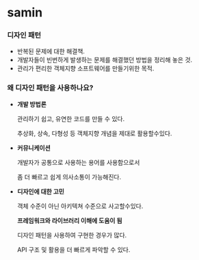 # samin
### **디자인 패턴**

- 반복된 문제에 대한 해결책.
- 개발자들이 빈번하게 발생하는 문제를 해결했던 방법을 정리해 놓은 것.
- 관리가 편리한 객체지향 소프트웨어를 만들기위한 목적.

### **왜 디자인 패턴을 사용하나요?**

- **개발 방법론**
    
    관리하기 쉽고, 유연한 코드를 만들 수 있다.
    
    추상화, 상속, 다형성 등 객체지향 개념을 제대로 활용할수있다.
    
- **커뮤니케이션**
    
    개발자가 공통으로 사용하는 용어를 사용함으로서
    
    좀 더 빠르고 쉽게 의사소통이 가능해진다.
    
- **디자인에 대한 고민**
    
    객체 수준이 아닌 아키텍쳐 수준으로 사고할수있다.
    
    **프레임워크와 라이브러리 이해에 도움이 됨**
    
    디자인 패턴을 사용하여 구현한 경우가 많다.
    
    API 구조 및 활용을 더 빠르게 파악할 수 있다.
